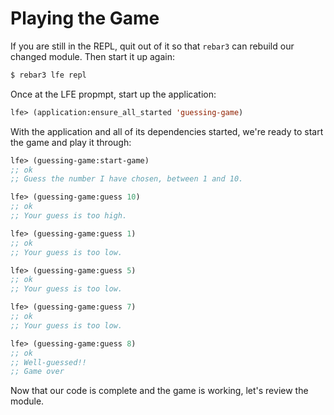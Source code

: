 # Playing the Game

If you are still in the REPL, quit out of it so that `rebar3` can rebuild our changed module. Then start it up again:

```bash
$ rebar3 lfe repl
```

Once at the LFE propmpt, start up the application:

```lisp
lfe> (application:ensure_all_started 'guessing-game)
```

With the application and all of its dependencies started, we're ready to start the game and play it through:

```lisp
lfe> (guessing-game:start-game)
;; ok
;; Guess the number I have chosen, between 1 and 10.
```

```lisp
lfe> (guessing-game:guess 10)
;; ok
;; Your guess is too high.
```

```lisp
lfe> (guessing-game:guess 1)
;; ok
;; Your guess is too low.
```

```lisp
lfe> (guessing-game:guess 5)
;; ok
;; Your guess is too low.
```

```lisp
lfe> (guessing-game:guess 7)
;; ok
;; Your guess is too low.
```
```lisp
lfe> (guessing-game:guess 8)
;; ok
;; Well-guessed!!
;; Game over
```

Now that our code is complete and the game is working, let's review the module.
